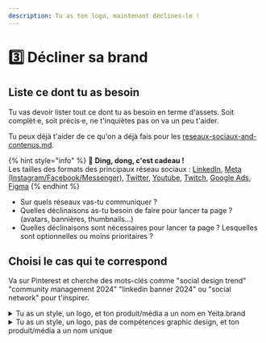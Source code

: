 ```yaml
---
description: Tu as ton logo, maintenant déclines-le !
---
```


# 3️⃣ Décliner sa brand

## Liste ce dont tu as besoin

Tu vas devoir lister tout ce dont tu as besoin en terme d'assets. Soit complèt·e, soit précis·e, ne t'inquiètes pas on va un peu t'aider.

Tu peux déjà t'aider de ce qu'on a déjà fais pour les [reseaux-sociaux-and-contenus.md](../branding-yeita/reseaux-sociaux-and-contenus.md "mention").

{% hint style="info" %}
:gift: **Ding, dong, c'est cadeau !** \
Les tailles des formats des principaux réseau sociaux : [LinkedIn](https://www.linkedin.com/help/linkedin/answer/a563309/image-specifications-for-your-company-pages-and-career-pages?lang=fr), [Meta (Instagram/Facebook/Messenger)](decliner-sa-brand.md#liste-ce-dont-tu-as-besoin), [Twitter](https://www.adobe.com/fr/express/discover/sizes/twitter), [Youtube](https://support.google.com/youtube/answer/6375112?hl=fr\&co=GENIE.Platform%3DDesktop\&oco=1), [Twitch](https://help.twitch.tv/s/article/channel-page-setup?language=fr), [Google Ads](https://support.google.com/google-ads/answer/13676244?hl=fr), [Figma](https://help.figma.com/hc/fr/articles/360040028034-Ajouter-des-images-aux-fichiers-de-design)
{% endhint %}

* Sur quels réseaux vas-tu communiquer ?
* Quelles déclinaisons as-tu besoin de faire pour lancer ta page ? (avatars, bannières, thumbnails...)
* Quelles déclinaisons sont nécessaires pour lancer ta page ? Lesquelles sont optionnelles ou moins prioritaires ?

## Choisi le cas qui te correspond

Va sur Pinterest et cherche des mots-clés comme "social design trend" "community management 2024" "linkedin banner 2024" ou "social network" pour t'inspirer.

<details>

<summary>Tu as un style, un logo, et ton produit/média a un nom en Yeita.brand</summary>

Tu peux tenter toi-même d'aller sur [Pinterest](https://www.pinterest.fr/search/pins/?q=social%20design%20trend%202024\&rs=typed), de chercher des mots-clés comme "social design trend" "community management 2024" "linkedin banner 2024" ou "minimalism banner social network" pour t'inspirer, de décliner tes formats, et de demander une review au Yeita.studio

Ou bien tu peux directement [faire-appel-au-yeita.studio.md](../faire-appel-au-yeita.studio.md "mention")

</details>

<details>

<summary>Tu as un style, un logo, pas de compétences graphic design, et ton produit/média a un nom unique</summary>

Tu vas devoir [faire-appel-au-yeita.studio.md](../faire-appel-au-yeita.studio.md "mention") pour construire ton logo.&#x20;

S'ils n'ont pas de bande passante pour toi, tu vas devoir faire appel à un prestataire externe. Voici une liste de brand designers pour t'aider :&#x20;

* [Hervé Studio](https://www.herve.paris/) (trendy, quali, prix hauts)
* [Viens-là](https://viens-la.com/) (adorables, quali, prix normaux)
* Ou sur [Malt](https://www.malt.fr/s?q=brand+designer\&sourceComponent=home\_unlogged) (mais lis bien les avis, steuplé :sweat\_smile:)

</details>

